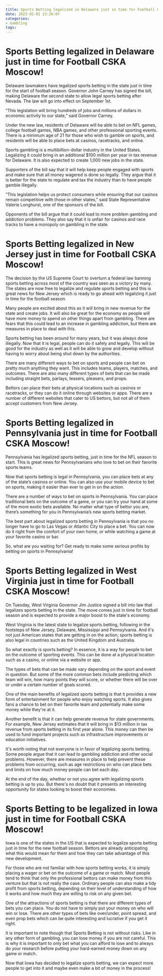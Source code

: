 ```yaml
---
title: Sports Betting legalized in Delaware just in time for Football CSKA Moscow!
date: 2023-02-01 13:26:07
categories:
- Gambling
tags:
---
```



#  Sports Betting legalized in Delaware just in time for Football CSKA Moscow!

Delaware lawmakers have legalized sports betting in the state just in time for the start of football season. Governor John Carney has signed the bill, making Delaware the second state to allow legal sports betting after Nevada. The law will go into effect on September 1st.

“This legislation will bring hundreds of jobs and millions of dollars in economic activity to our state,” said Governor Carney.

Under the new law, residents of Delaware will be able to bet on NFL games, college football games, NBA games, and other professional sporting events. There is a minimum age of 21 for those who wish to gamble on sports, and residents will be able to place bets at casinos, racetracks, and online.

Sports gambling is a multibillion-dollar industry in the United States. Legalizing it could bring in an additional $100 million per year in tax revenue for Delaware. It is also expected to create 1,000 new jobs in the state.

Supporters of the bill say that it will help keep people engaged with sports and make sure that all money wagered is done so legally. They argue that it is better for the state to regulate and tax the industry than to have people gamble illegally.

“This legislation helps us protect consumers while ensuring that our casinos remain competitive with those in other states,” said State Representative Valerie Longhurst, one of the sponsors of the bill.

Opponents of the bill argue that it could lead to more problem gambling and addiction problems. They also say that it is unfair for casinos and race tracks to have a monopoly on gambling in the state.

#  Sports Betting legalized in New Jersey just in time for Football CSKA Moscow!

The decision by the US Supreme Court to overturn a federal law banning sports betting across most of the country was seen as a victory by many. The states are now free to legalize and regulate sports betting and this is great news for New Jersey which is ready to go ahead with legalizing it just in time for the football season.

Many people are excited about this as it will bring in new revenue for the state and create jobs. It will also be great for the economy as people will have more money to spend on other things apart from gambling. There are fears that this could lead to an increase in gambling addiction, but there are measures in place to deal with this.

Sports betting has been around for many years, but it was always done illegally. Now that it is legal, people can do it safely and legally. This will be good for the industry as well as it will be able to grow and develop without having to worry about being shut down by the authorities.

There are many different ways to bet on sports and people can bet on pretty much anything they want. This includes teams, players, matches, and outcomes. There are also many different types of bets that can be made including straight bets, parlays, teasers, pleasers, and props.

 Bettors can place their bets at physical locations such as casinos or racetracks, or they can do it online through websites or apps. There are a number of different websites that cater to US bettors, but not all of them accept customers from New Jersey.

#  Sports Betting legalized in Pennsylvania just in time for Football CSKA Moscow!

Pennsylvania has legalized sports betting, just in time for the NFL season to start. This is great news for Pennsylvanians who love to bet on their favorite sports teams.

Now that sports betting is legal in Pennsylvania, you can place bets at any of the state’s casinos or online. You can also use your mobile device to bet on sports, making it easier than ever to get in on the action.

There are a number of ways to bet on sports in Pennsylvania. You can place traditional bets on the outcome of a game, or you can try your hand at some of the more exotic bets available. No matter what type of bettor you are, there’s something for you in Pennsylvania’s new sports betting market.

The best part about legalized sports betting in Pennsylvania is that you no longer have to go to Las Vegas or Atlantic City to place a bet. You can now do it right from the comfort of your own home, or while watching a game at your favorite casino or bar.

So, what are you waiting for? Get ready to make some serious profits by betting on sports in Pennsylvania!

#  Sports Betting legalized in West Virginia just in time for Football CSKA Moscow!

On Tuesday, West Virginia Governor Jim Justice signed a bill into law that legalizes sports betting in the state. The move comes just in time for football season and is expected to provide a major boost to the state's economy.

West Virginia is the latest state to legalize sports betting, following in the footsteps of New Jersey, Delaware, Mississippi and Pennsylvania. And it's not just American states that are getting in on the action; sports betting is also legal in countries such as the United Kingdom and Australia.

So what exactly is sports betting? In essence, it is a way for people to bet on the outcome of sporting events. This can be done at a physical location such as a casino, or online via a website or app.

The types of bets that can be made vary depending on the sport and event in question. But some of the more common bets include predicting which team will win, how many points they will score, or whether there will be over or under a certain number of goals scored.

One of the main benefits of legalized sports betting is that it provides a new form of entertainment for people who enjoy watching sports. It also gives fans a chance to bet on their favorite team and potentially make some money while they're at it.

Another benefit is that it can help generate revenue for state governments. For example, New Jersey estimates that it will bring in $13 million in tax revenue from sports betting in its first year alone. This money can then be used to fund important projects such as infrastructure improvements or education initiatives.

It's worth noting that not everyone is in favor of legalizing sports betting. Some people argue that it can lead to gambling addiction and other social problems. However, there are measures in place to help prevent these problems from occurring, such as age restrictions on who can place bets and limits on how much money people can bet each day.

At the end of the day, whether or not you agree with legalizing sports betting is up to you. But there's no doubt that it presents an interesting opportunity for states looking to boost their economies.

#  Sports Betting to be legalized in Iowa just in time for Football CSKA Moscow!

Iowa is one of the states in the US that is expected to legalize sports betting just in time for the new football season. Bettors are already anticipating what this would mean for them and how they can take advantage of this new development.

For those who are not familiar with how sports betting works, it is simply placing a wager or bet on the outcome of a game or match. Most people tend to think that only the professional bettors can make money from this venture but that is not really the case. Ordinary people can also make a tidy profit from sports betting, depending on their level of understanding of how it works and how much they are willing to risk on any given bet.

One of the attractions of sports betting is that there are different types of bets you can place. You do not have to simply put your money on who will win or lose. There are other types of bets like over/under, point spread, and even prop bets which can be quite interesting and lucrative if you get it right.

It is important to note though that Sports Betting is not without risks. Like in any other form of gambling, you can lose money if you are not careful. This is why it is important to only bet what you can afford to lose and to always do your research before putting your hard-earned money down on any game or match.

Now that Iowa has decided to legalize sports betting, we can expect more people to get into it and maybe even make a bit of money in the process!